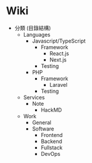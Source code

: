 # Wiki

- 分類 (目錄結構)
  - Languages
    - Javascript/TypeScript
      - Framework
        - React.js
        - Next.js
      - Testing
    - PHP
      - Framework
        - Laravel
      - Testing
  - Services
    - Note
      - HackMD
  - Work
    - General
    - Software
      - Frontend
      - Backend
      - Fullstack
      - DevOps
